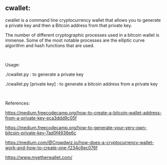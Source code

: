cwallet:
--------

cwallet is a command line cryptocurrency wallet that allows you to generate a
private key and then a Bitcoin address from that private key.

The number of different cryptographic processes used in a bitcoin wallet is
immense. Some of the most notable processes are the elliptic curve algorithm and
hash functions that are used.

 

Usage:

./cwallet.py : to generate a private key

./cwallet.py [private key] : to generate a bitcoin address from a private key

 

References:

<https://medium.freecodecamp.org/how-to-create-a-bitcoin-wallet-address-from-a-private-key-eca3ddd9c05f>

<https://medium.freecodecamp.org/how-to-generate-your-very-own-bitcoin-private-key-7ad0f4936e6c>

<https://medium.com/@Crowdwiz.io/how-does-a-cryptocurrency-wallet-work-and-how-to-create-one-f234c6ec076f>

<https://www.myetherwallet.com/>
